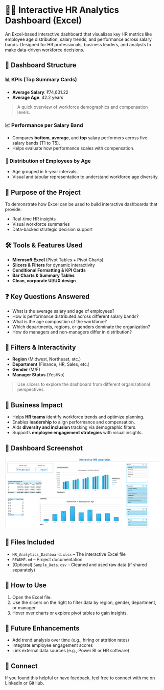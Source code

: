 # 👩‍💼 Interactive HR Analytics Dashboard (Excel)

An Excel-based interactive dashboard that visualizes key HR metrics like employee age distribution, salary trends, and performance across salary bands. Designed for HR professionals, business leaders, and analysts to make data-driven workforce decisions.

## 🧭 Dashboard Structure

### 📊 KPIs (Top Summary Cards)
- **Average Salary**: ₹74,631.22  
- **Average Age**: 42.2 years  
> A quick overview of workforce demographics and compensation levels.

### 📈 Performance per Salary Band
- Compares **bottom**, **average**, and **top** salary performers across five salary bands (T1 to T5).
- Helps evaluate how performance scales with compensation.

### 👥 Distribution of Employees by Age
- Age grouped in 5-year intervals.
- Visual and tabular representation to understand workforce age diversity.

## 🎯 Purpose of the Project

To demonstrate how Excel can be used to build interactive dashboards that provide:
- Real-time HR insights
- Visual workforce summaries
- Data-backed strategic decision support

## 🛠️ Tools & Features Used

- **Microsoft Excel** (Pivot Tables + Pivot Charts)
- **Slicers & Filters** for dynamic interactivity
- **Conditional Formatting & KPI Cards**
- **Bar Charts & Summary Tables**
- **Clean, corporate UI/UX design**

## ❓ Key Questions Answered

- What is the average salary and age of employees?
- How is performance distributed across different salary bands?
- What is the age composition of the workforce?
- Which departments, regions, or genders dominate the organization?
- How do managers and non-managers differ in distribution?

## 📌 Filters & Interactivity

- **Region** (Midwest, Northeast, etc.)
- **Department** (Finance, HR, Sales, etc.)
- **Gender** (M/F)
- **Manager Status** (Yes/No)

> Use slicers to explore the dashboard from different organizational perspectives.

## 💼 Business Impact

- Helps **HR teams** identify workforce trends and optimize planning.
- Enables **leadership** to align performance and compensation.
- Aids **diversity and inclusion** tracking via demographic filters.
- Supports **employee engagement strategies** with visual insights.

## 📸 Dashboard Screenshot

![HR Analytics Dashboard Screenshot](https://github.com/rmuskann/Interactive-HR-Analytics/blob/main/Dashboard%20Snapshot.png)

## 📁 Files Included

- `HR_Analytics_Dashboard.xlsx` – The interactive Excel file
- `README.md` – Project documentation
- (Optional) `Sample_Data.csv` – Cleaned and used raw data (if shared separately)

## 🧠 How to Use

1. Open the Excel file.
2. Use the slicers on the right to filter data by region, gender, department, or manager.
3. Hover over charts or explore pivot tables to gain insights.

## 🚀 Future Enhancements

- Add trend analysis over time (e.g., hiring or attrition rates)
- Integrate employee engagement scores
- Link external data sources (e.g., Power BI or HR software)

## 🤝 Connect

If you found this helpful or have feedback, feel free to connect with me on LinkedIn or GitHub.

